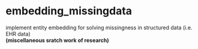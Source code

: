 # embedding_missingdata
implement entity embedding for solving missingness in structured data (i.e. EHR data)  
**(miscellaneous sratch work of research)**
